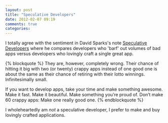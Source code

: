 ```yaml
---
layout: post
title: "Speculative Developers"
date: 2012-02-07 09:19
comments: true
categories: 
---
```


I totally agree with the sentiment in David Sparks's note [Speculative Developers](http://www.macsparky.com/blog/2012/2/6/speculative-developers.html) where he compares developers who 'barf' out volumes of bad apps versus developers who lovingly craft a single great app.

{% blockquote %}
They are, however, completely wrong. Their chance of hitting it big with two (or twenty) crappy apps instead of one good one is about the same as their chance of retiring with their lotto winnings. Infinitesimally small.

If you want to develop apps, take your time and make something awesome. Make it fast. Make it beautiful. Make something you’re proud of. Don’t make 60 crappy apps: Make one really good one.
{% endblockquote %}

I wholeheartedly am *not* a speculative developer, I prefer to make and buy lovingly crafted applications.
